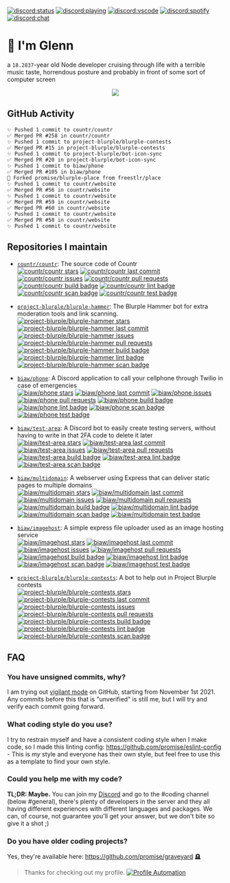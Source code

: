 [![discord:status](https://dev.discordprofiles.me/badge/status/110090225929191424)](https://discord.com/users/110090225929191424)
[![discord:playing](https://dev.discordprofiles.me/badge/playing/110090225929191424)](https://discord.com/users/110090225929191424)
[![discord:vscode](https://dev.discordprofiles.me/badge/vscode/110090225929191424)](https://discord.com/users/110090225929191424)
[![discord:spotify](https://dev.discordprofiles.me/badge/spotify/110090225929191424)](https://dev.discordprofiles.me/openspotify/110090225929191424)
[![discord:chat](https://img.shields.io/discord/449576301997588490)](https://i.promise.solutions/discord)

# 👋 I'm Glenn

a `18.2837`-year old Node developer cruising through life with a terrible music taste, horrendous posture and probably in front of some sort of computer screen

<p align="center"><img src="https://skillicons.dev/icons?i=nodejs,ts,js,react,mongodb,git,docker,cloudflare,md,html,tailwind,css,workers"/></p>

## GitHub Activity

```
✨ Pushed 1 commit to countr/countr
✅ Merged PR #258 in countr/countr
✨ Pushed 1 commit to project-blurple/blurple-contests
✅ Merged PR #15 in project-blurple/blurple-contests
✨ Pushed 1 commit to project-blurple/bot-icon-sync
✅ Merged PR #20 in project-blurple/bot-icon-sync
✨ Pushed 1 commit to biaw/phone
✅ Merged PR #105 in biaw/phone
🍴 Forked promise/blurple-place from freestlr/place
✨ Pushed 1 commit to countr/website
✅ Merged PR #56 in countr/website
✨ Pushed 1 commit to countr/website
✅ Merged PR #59 in countr/website
✅ Merged PR #60 in countr/website
✨ Pushed 1 commit to countr/website
✅ Merged PR #58 in countr/website
✨ Pushed 1 commit to countr/website
```

## Repositories I maintain

* [`countr/countr`](https://github.com/countr/countr): The source code of Countr\
[![countr/countr stars](https://img.shields.io/github/stars/countr/countr?label=⭐)](https://github.com/countr/countr/stargazers)
[![countr/countr last commit](https://img.shields.io/github/last-commit/countr/countr?label=✨)](https://github.com/countr/countr/commits)
[![countr/countr issues](https://img.shields.io/github/issues-raw/countr/countr?label=❓)](https://github.com/countr/countr/issues)
[![countr/countr pull requests](https://img.shields.io/github/issues-pr-raw/countr/countr?label=💪)](https://github.com/countr/countr/pulls)
[![countr/countr build badge](https://img.shields.io/github/workflow/status/countr/countr/Docker%20Compose?label=📦)](https://github.com/countr/countr/actions/workflows/docker-test.yml)
[![countr/countr lint badge](https://img.shields.io/github/workflow/status/countr/countr/Linting?label=👌)](https://github.com/countr/countr/actions/workflows/linting.yml)
[![countr/countr scan badge](https://img.shields.io/github/workflow/status/countr/countr/Analysis%20and%20Scans?label=🔎)](https://github.com/countr/countr/actions/workflows/analysis-and-scans.yml)
[![countr/countr test badge](https://img.shields.io/github/workflow/status/countr/countr/Testing?label=🔬)](https://github.com/countr/countr/actions/workflows/testing.yml)

* [`project-blurple/blurple-hammer`](https://github.com/project-blurple/blurple-hammer): The Blurple Hammer bot for extra moderation tools and link scanning.\
[![project-blurple/blurple-hammer stars](https://img.shields.io/github/stars/project-blurple/blurple-hammer?label=⭐)](https://github.com/project-blurple/blurple-hammer/stargazers)
[![project-blurple/blurple-hammer last commit](https://img.shields.io/github/last-commit/project-blurple/blurple-hammer?label=✨)](https://github.com/project-blurple/blurple-hammer/commits)
[![project-blurple/blurple-hammer issues](https://img.shields.io/github/issues-raw/project-blurple/blurple-hammer?label=❓)](https://github.com/project-blurple/blurple-hammer/issues)
[![project-blurple/blurple-hammer pull requests](https://img.shields.io/github/issues-pr-raw/project-blurple/blurple-hammer?label=💪)](https://github.com/project-blurple/blurple-hammer/pulls)
[![project-blurple/blurple-hammer build badge](https://img.shields.io/github/workflow/status/project-blurple/blurple-hammer/Docker%20Compose?label=📦)](https://github.com/project-blurple/blurple-hammer/actions/workflows/docker-test.yml)
[![project-blurple/blurple-hammer lint badge](https://img.shields.io/github/workflow/status/project-blurple/blurple-hammer/Linting?label=👌)](https://github.com/project-blurple/blurple-hammer/actions/workflows/linting.yml)
[![project-blurple/blurple-hammer scan badge](https://img.shields.io/github/workflow/status/project-blurple/blurple-hammer/Analysis%20and%20Scans?label=🔎)](https://github.com/project-blurple/blurple-hammer/actions/workflows/analysis-and-scans.yml)

* [`biaw/phone`](https://github.com/biaw/phone): A Discord application to call your cellphone through Twilio in case of emergencies\
[![biaw/phone stars](https://img.shields.io/github/stars/biaw/phone?label=⭐)](https://github.com/biaw/phone/stargazers)
[![biaw/phone last commit](https://img.shields.io/github/last-commit/biaw/phone?label=✨)](https://github.com/biaw/phone/commits)
[![biaw/phone issues](https://img.shields.io/github/issues-raw/biaw/phone?label=❓)](https://github.com/biaw/phone/issues)
[![biaw/phone pull requests](https://img.shields.io/github/issues-pr-raw/biaw/phone?label=💪)](https://github.com/biaw/phone/pulls)
[![biaw/phone build badge](https://img.shields.io/github/workflow/status/biaw/phone/Build%20and%20publish?label=📦)](https://github.com/biaw/phone/actions/workflows/build-and-publish.yml)
[![biaw/phone lint badge](https://img.shields.io/github/workflow/status/biaw/phone/Linting?label=👌)](https://github.com/biaw/phone/actions/workflows/linting.yml)
[![biaw/phone scan badge](https://img.shields.io/github/workflow/status/biaw/phone/Analysis%20and%20Scans?label=🔎)](https://github.com/biaw/phone/actions/workflows/analysis-and-scans.yml)
[![biaw/phone test badge](https://img.shields.io/github/workflow/status/biaw/phone/Testing?label=🔬)](https://github.com/biaw/phone/actions/workflows/testing.yml)

* [`biaw/test-area`](https://github.com/biaw/test-area): A Discord bot to easily create testing servers, without having to write in that 2FA code to delete it later\
[![biaw/test-area stars](https://img.shields.io/github/stars/biaw/test-area?label=⭐)](https://github.com/biaw/test-area/stargazers)
[![biaw/test-area last commit](https://img.shields.io/github/last-commit/biaw/test-area?label=✨)](https://github.com/biaw/test-area/commits)
[![biaw/test-area issues](https://img.shields.io/github/issues-raw/biaw/test-area?label=❓)](https://github.com/biaw/test-area/issues)
[![biaw/test-area pull requests](https://img.shields.io/github/issues-pr-raw/biaw/test-area?label=💪)](https://github.com/biaw/test-area/pulls)
[![biaw/test-area build badge](https://img.shields.io/github/workflow/status/biaw/test-area/Build%20and%20publish?label=📦)](https://github.com/biaw/test-area/actions/workflows/build-and-publish.yml)
[![biaw/test-area lint badge](https://img.shields.io/github/workflow/status/biaw/test-area/Linting?label=👌)](https://github.com/biaw/test-area/actions/workflows/linting.yml)
[![biaw/test-area scan badge](https://img.shields.io/github/workflow/status/biaw/test-area/Analysis%20and%20Scans?label=🔎)](https://github.com/biaw/test-area/actions/workflows/analysis-and-scans.yml)

* [`biaw/multidomain`](https://github.com/biaw/multidomain): A webserver using Express that can deliver static pages to multiple domains\
[![biaw/multidomain stars](https://img.shields.io/github/stars/biaw/multidomain?label=⭐)](https://github.com/biaw/multidomain/stargazers)
[![biaw/multidomain last commit](https://img.shields.io/github/last-commit/biaw/multidomain?label=✨)](https://github.com/biaw/multidomain/commits)
[![biaw/multidomain issues](https://img.shields.io/github/issues-raw/biaw/multidomain?label=❓)](https://github.com/biaw/multidomain/issues)
[![biaw/multidomain pull requests](https://img.shields.io/github/issues-pr-raw/biaw/multidomain?label=💪)](https://github.com/biaw/multidomain/pulls)
[![biaw/multidomain build badge](https://img.shields.io/github/workflow/status/biaw/multidomain/Build%20and%20publish?label=📦)](https://github.com/biaw/multidomain/actions/workflows/build-and-publish.yml)
[![biaw/multidomain lint badge](https://img.shields.io/github/workflow/status/biaw/multidomain/Linting?label=👌)](https://github.com/biaw/multidomain/actions/workflows/linting.yml)
[![biaw/multidomain scan badge](https://img.shields.io/github/workflow/status/biaw/multidomain/Analysis%20and%20Scans?label=🔎)](https://github.com/biaw/multidomain/actions/workflows/analysis-and-scans.yml)
[![biaw/multidomain test badge](https://img.shields.io/github/workflow/status/biaw/multidomain/Testing?label=🔬)](https://github.com/biaw/multidomain/actions/workflows/testing.yml)

* [`biaw/imagehost`](https://github.com/biaw/imagehost): A simple express file uploader used as an image hosting service\
[![biaw/imagehost stars](https://img.shields.io/github/stars/biaw/imagehost?label=⭐)](https://github.com/biaw/imagehost/stargazers)
[![biaw/imagehost last commit](https://img.shields.io/github/last-commit/biaw/imagehost?label=✨)](https://github.com/biaw/imagehost/commits)
[![biaw/imagehost issues](https://img.shields.io/github/issues-raw/biaw/imagehost?label=❓)](https://github.com/biaw/imagehost/issues)
[![biaw/imagehost pull requests](https://img.shields.io/github/issues-pr-raw/biaw/imagehost?label=💪)](https://github.com/biaw/imagehost/pulls)
[![biaw/imagehost build badge](https://img.shields.io/github/workflow/status/biaw/imagehost/Build%20and%20publish?label=📦)](https://github.com/biaw/imagehost/actions/workflows/build-and-publish.yml)
[![biaw/imagehost lint badge](https://img.shields.io/github/workflow/status/biaw/imagehost/Linting?label=👌)](https://github.com/biaw/imagehost/actions/workflows/linting.yml)
[![biaw/imagehost scan badge](https://img.shields.io/github/workflow/status/biaw/imagehost/Analysis%20and%20Scans?label=🔎)](https://github.com/biaw/imagehost/actions/workflows/analysis-and-scans.yml)
[![biaw/imagehost test badge](https://img.shields.io/github/workflow/status/biaw/imagehost/Testing?label=🔬)](https://github.com/biaw/imagehost/actions/workflows/testing.yml)

* [`project-blurple/blurple-contests`](https://github.com/project-blurple/blurple-contests): A bot to help out in Project Blurple contests\
[![project-blurple/blurple-contests stars](https://img.shields.io/github/stars/project-blurple/blurple-contests?label=⭐)](https://github.com/project-blurple/blurple-contests/stargazers)
[![project-blurple/blurple-contests last commit](https://img.shields.io/github/last-commit/project-blurple/blurple-contests?label=✨)](https://github.com/project-blurple/blurple-contests/commits)
[![project-blurple/blurple-contests issues](https://img.shields.io/github/issues-raw/project-blurple/blurple-contests?label=❓)](https://github.com/project-blurple/blurple-contests/issues)
[![project-blurple/blurple-contests pull requests](https://img.shields.io/github/issues-pr-raw/project-blurple/blurple-contests?label=💪)](https://github.com/project-blurple/blurple-contests/pulls)
[![project-blurple/blurple-contests build badge](https://img.shields.io/github/workflow/status/project-blurple/blurple-contests/Docker%20Compose?label=📦)](https://github.com/project-blurple/blurple-contests/actions/workflows/docker-test.yml)
[![project-blurple/blurple-contests lint badge](https://img.shields.io/github/workflow/status/project-blurple/blurple-contests/Linting?label=👌)](https://github.com/project-blurple/blurple-contests/actions/workflows/linting.yml)
[![project-blurple/blurple-contests scan badge](https://img.shields.io/github/workflow/status/project-blurple/blurple-contests/Analysis%20and%20Scans?label=🔎)](https://github.com/project-blurple/blurple-contests/actions/workflows/analysis-and-scans.yml)

## FAQ

### You have unsigned commits, why?

I am trying out [vigilant mode](https://docs.github.com/github/authenticating-to-github/displaying-verification-statuses-for-all-of-your-commits) on GitHub, starting from November 1st 2021. Any commits before this that is "unverified" is still me, but I will try and verify each commit going forward.

### What coding style do you use?

I try to restrain myself and have a consistent coding style when I make code, so I made this linting config: https://github.com/promise/eslint-config - This is *my* style and everyone has their own style, but feel free to use this as a template to find your own style.

### Could you help me with my code?

**TL;DR: Maybe.** You can join my [Discord](https://promise.solutions/discord) and go to the #coding channel (below #general), there's plenty of developers in the server and they all having different experiences with different languages and packages. We can, of course, not guarantee you'll get your answer, but we don't bite so give it a shot ;)

### Do you have older coding projects?

Yes, they're available here: https://github.com/promise/graveyard 🪦

> Thanks for checking out my profile. [![Profile Automation](https://img.shields.io/github/workflow/status/promise/promise/README%20Update?label=automation)](https://github.com/promise/promise/actions/workflows/README.yml)
